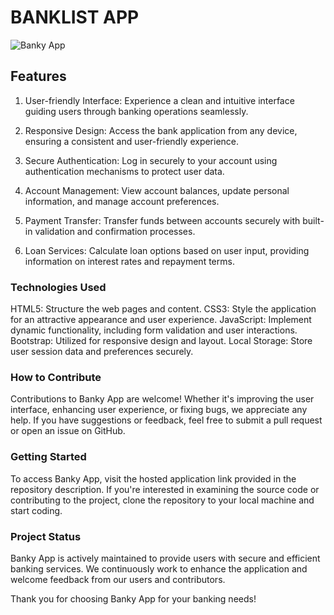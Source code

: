 # BANKLIST APP

![Banky App]([https://example.com/banky-app-image.png](https://github.com/danielkoucky/Banklist/blob/main/assets/images/Banklist.jpg))

## Features

1. User-friendly Interface:
   Experience a clean and intuitive interface guiding users through banking operations seamlessly.

2. Responsive Design:
   Access the bank application from any device, ensuring a consistent and user-friendly experience.

3. Secure Authentication:
   Log in securely to your account using authentication mechanisms to protect user data.

4. Account Management:
   View account balances, update personal information, and manage account preferences.

5. Payment Transfer:
   Transfer funds between accounts securely with built-in validation and confirmation processes.

6. Loan Services:
   Calculate loan options based on user input, providing information on interest rates and repayment terms.

### Technologies Used

HTML5: Structure the web pages and content.
CSS3: Style the application for an attractive appearance and user experience.
JavaScript: Implement dynamic functionality, including form validation and user interactions.
Bootstrap: Utilized for responsive design and layout.
Local Storage: Store user session data and preferences securely.

### How to Contribute

Contributions to Banky App are welcome! Whether it's improving the user interface, enhancing user experience, or fixing bugs, we appreciate any help. If you have suggestions or feedback, feel free to submit a pull request or open an issue on GitHub.

### Getting Started

To access Banky App, visit the hosted application link provided in the repository description. If you're interested in examining the source code or contributing to the project, clone the repository to your local machine and start coding.

### Project Status

Banky App is actively maintained to provide users with secure and efficient banking services. We continuously work to enhance the application and welcome feedback from our users and contributors.

Thank you for choosing Banky App for your banking needs!
